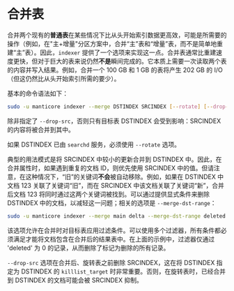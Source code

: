 # 合并表

合并两个现有的**普通表**在某些情况下比从头开始索引数据更高效，可能是所需要的操作（例如，在"主+增量"分区方案中，合并“主”表和“增量”表，而不是简单地重建“主”表）。因此，`indexer` 提供了一个选项来实现这一点。合并表通常比重建速度更快，但对于巨大的表来说仍然**不是**瞬间完成的。它本质上需要一次读取两个表的内容并写入结果。例如，合并一个 100 GB 和 1 GB 的表将产生 202 GB 的 I/O（但这仍然比从头开始索引所需的要少）。

基本的命令语法如下：

```bash
sudo -u manticore indexer --merge DSTINDEX SRCINDEX [--rotate] [--drop-src]
```

除非指定了 `--drop-src`，否则只有目标表 DSTINDEX 会受到影响：SRCINDEX 的内容将被合并到其中。

如果 DSTINDEX 已由 `searchd` 服务，必须使用 `--rotate` 选项。

典型的用法模式是将 SRCINDEX 中较小的更新合并到 DSTINDEX 中。因此，在合并属性时，如果遇到重复的文档 ID，则优先使用 SRCINDEX 中的值。但请注意，在这种情况下，“旧”的关键词**不会**被自动移除。例如，如果在 DSTINDEX 中文档 123 关联了关键词“旧”，而在 SRCINDEX 中该文档关联了关键词“新”，合并后文档 123 将同时通过这两个关键词被找到。可以通过提供显式条件来删除 DSTINDEX 中的文档，以减轻这一问题；相关的选项是 `--merge-dst-range`：

```bash
sudo -u manticore indexer --merge main delta --merge-dst-range deleted 0 0
```

该选项允许在合并时对目标表应用过滤条件。可以使用多个过滤器，所有条件都必须满足才能将文档包含在合并后的结果表中。在上面的示例中，过滤器仅通过 'deleted' 为 0 的记录，从而删除了标记为删除的所有记录。

`--drop-src` 选项在合并后、旋转表之前删除 SRCINDEX，这在将 DSTINDEX 指定为 DSTINDEX 的 `killlist_target` 时非常重要。否则，在旋转表时，已经合并到 DSTINDEX 的文档可能会被 SRCINDEX 抑制。

<!-- proofread -->